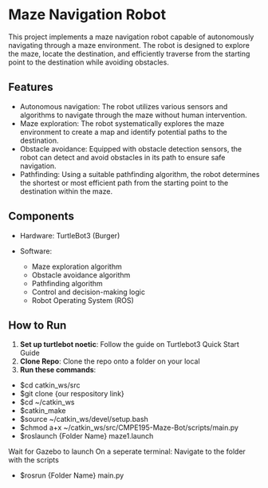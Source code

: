 ﻿# Maze Navigation Robot

This project implements a maze navigation robot capable of autonomously navigating through a maze environment. The robot is designed to explore the maze, locate the destination, and efficiently traverse from the starting point to the destination while avoiding obstacles.

## Features

- Autonomous navigation: The robot utilizes various sensors and algorithms to navigate through the maze without human intervention.
- Maze exploration: The robot systematically explores the maze environment to create a map and identify potential paths to the destination.
- Obstacle avoidance: Equipped with obstacle detection sensors, the robot can detect and avoid obstacles in its path to ensure safe navigation.
- Pathfinding: Using a suitable pathfinding algorithm, the robot determines the shortest or most efficient path from the starting point to the destination within the maze.

## Components

- Hardware:
  TurtleBot3 (Burger)

- Software:
  - Maze exploration algorithm
  - Obstacle avoidance algorithm
  - Pathfinding algorithm
  - Control and decision-making logic
  - Robot Operating System (ROS)

## How to Run
1. **Set up turtlebot noetic**: Follow the guide on Turtlebot3 Quick Start Guide
2. **Clone Repo**: Clone the repo onto a folder on your local 
3. **Run these commands**: 
- $cd catkin_ws/src
- $git clone {our respository link}
- $cd ~/catkin_ws
- $catkin_make
- $source ~/catkin_ws/devel/setup.bash
- $chmod a+x ~/catkin_ws/src/CMPE195-Maze-Bot/scripts/main.py
- $roslaunch {Folder Name} maze1.launch

Wait for Gazebo to launch
On a seperate terminal:
Navigate to the folder with the scripts
- $rosrun {Folder Name} main.py





